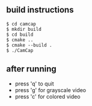 ## build instructions
```
$ cd camcap
$ mkdir build
$ cd build
$ cmake ..
$ cmake --build .
$ ./CamCap
```

## after running
- press 'q' to quit
- press 'g' for grayscale video
- press 'c' for colored video
